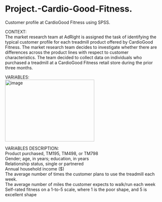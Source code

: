 # Project.-Cardio-Good-Fitness. <br/>
Customer profile at CardioGood Fitness using SPSS.<br/>

CONTEXT:<br/>
The market research team at AdRight is assigned the task of identifying the typical customer profile for each treadmill product offered by CardioGood Fitness. The market research team decides to investigate whether there are differences across the product lines with respect to customer characteristics. The team decided to collect data on individuals who purchased a treadmill at a CardioGood Fitness retail store during the prior three months. <br/>

VARIABLES:<br/>
<img width="293" height="204" alt="image" src="https://github.com/user-attachments/assets/66c34f72-1df8-421c-a203-f8a708d62f22" />

VARIABLES DESCRIPTION:<br/>
Product purchased, TM195, TM498, or TM798<br/>
Gender; age, in years; education, in years<br/>
Relationship status, single or partnered<br/>
Annual household income ($)<br/>
The average number of times the customer plans to use the treadmill each week.<br/>
The average number of miles the customer expects to walk/run each week<br/>
Self-rated fitness on a 1-to-5 scale, where 1 is the poor shape, and 5 is excellent shape<br/>
